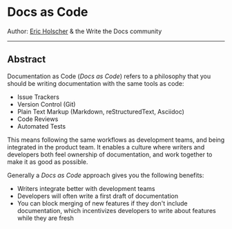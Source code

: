 # Docs as Code 

Author: [Eric Holscher](https://twitter.com/ericholscher) & the Write the Docs community

---

## Abstract

Documentation as Code (*Docs as Code*) refers to a philosophy that you should be writing documentation with the same tools as code:

- Issue Trackers
- Version Control (Git)
- Plain Text Markup (Markdown, reStructuredText, Asciidoc)
- Code Reviews
- Automated Tests

This means following the same workflows as development teams, and being integrated in the product team.
It enables a culture where writers and developers both feel ownership of documentation,
and work together to make it as good as possible.

Generally a *Docs as Code* approach gives you the following benefits:

- Writers integrate better with development teams
- Developers will often write a first draft of documentation
- You can block merging of new features if they don't include documentation, which incentivizes developers to write about features while they are fresh

